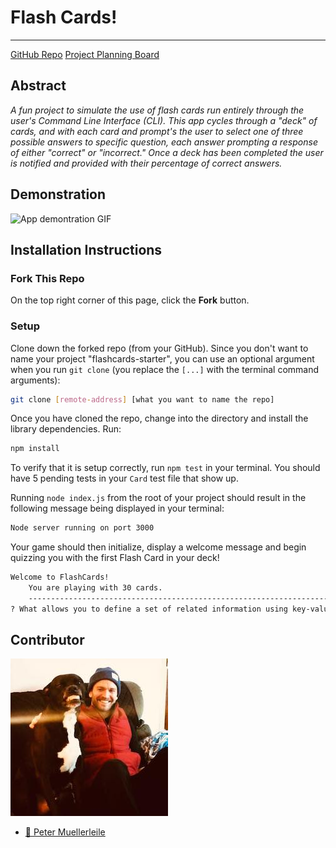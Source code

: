 # Flash Cards!
---
[GitHub Repo](https://github.com/pcmueller/flashcards-starter)
[Project Planning Board](https://trello.com/b/SOkAxuLZ/flash-cards-project)

## Abstract
*A fun project to simulate the use of flash cards run entirely through the user's Command Line Interface (CLI).  This app cycles through a "deck" of cards, and with each card and prompt's the user to select one of three possible answers to specific question, each answer prompting a response of either "correct" or "incorrect." Once a deck has been completed the user is notified and provided with their percentage of correct answers.*

## Demonstration
![App demontration GIF](https://media.giphy.com/media/2E1c9WeTLFIgPPZ4FV/giphy.gif)

## Installation Instructions

### Fork This Repo

On the top right corner of this page, click the **Fork** button.

### Setup

Clone down the forked repo (from your GitHub). Since you don't want to name your project "flashcards-starter", you can use an optional argument when you run `git clone` (you replace the `[...]` with the terminal command arguments):

```bash
git clone [remote-address] [what you want to name the repo]
```

Once you have cloned the repo, change into the directory and install the library dependencies. Run:

```bash
npm install
```

To verify that it is setup correctly, run `npm test` in your terminal. You should have 5 pending tests in your `Card` test file that show up.

Running `node index.js` from the root of your project should result in the following message being displayed in your terminal: 

```bash
Node server running on port 3000
```

Your game should then initialize, display a welcome message and begin quizzing you with the first Flash Card in your deck!

```bash
Welcome to FlashCards! 
    You are playing with 30 cards.
    -----------------------------------------------------------------------
? What allows you to define a set of related information using key-value pairs?
```

## Contributor

![picture](./assets/peteandsteve.jpg)

- [🦥 Peter Muellerleile](https://github.com/pcmueller)
